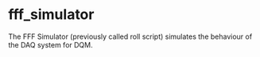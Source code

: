 # fff_simulator
The FFF Simulator (previously called roll script) simulates the behaviour of the DAQ system for DQM.
